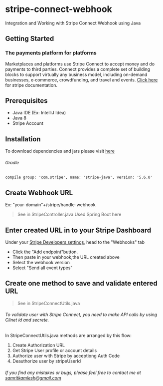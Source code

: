 # stripe-connect-webhook
Integration and Working with Stripe Connect Webhook using Java

## Getting Started
### The payments platform for platforms
Marketplaces and platforms use Stripe Connect to accept money and do payments to third parties. Connect provides a complete set of building blocks to support virtually any business model, including on-demand businesses, e‑commerce, crowdfunding, and travel and events.
[Click here](https://stripe.com/docs/connect) for stripe documentation. 

## Prerequisites
* Java IDE (Ex: IntelliJ Idea)
* Java 8
* Stripe Account

## Installation
To download dependencies and jars please visit [here](https://mvnrepository.com/artifact/com.stripe/stripe-java)
###### Gradle
```
compile group: 'com.stripe', name: 'stripe-java', version: '5.6.0' 
```

## Create Webhook URL
Ex: "your-domain"+/stripe/handle-webhook
> See in StripeController.java
Used Spring Boot here

## Enter created URL in to your Stripe Dashboard
Under your [Stripe Developers settings](https://dashboard.stripe.com/account/webhooks), head to the "Webhooks" tab 
  - Click the "Add endpoint"button.
  - Then paste in your webhook,the URL created above
  - Select the webhook version
  - Select "Send all event types"

## Create one method to save and validate entered URL
> See in StripeConnectUtils.java

###### To validate user with Stripe Connect, you need to make API calls by using Clinet id and secrete.

In StripeConnectUtils.java methods are arranged by this flow:
1. Create Authorization URL
2. Get Stripe User profile or account details 
3. Authorize user with Stripe by acceptiong Auth Code
4. Deauthorize user by stripeUserId

###### If you find any mistakes or bugs, please feel free to contact me at samritkamlesh@gmail.com
